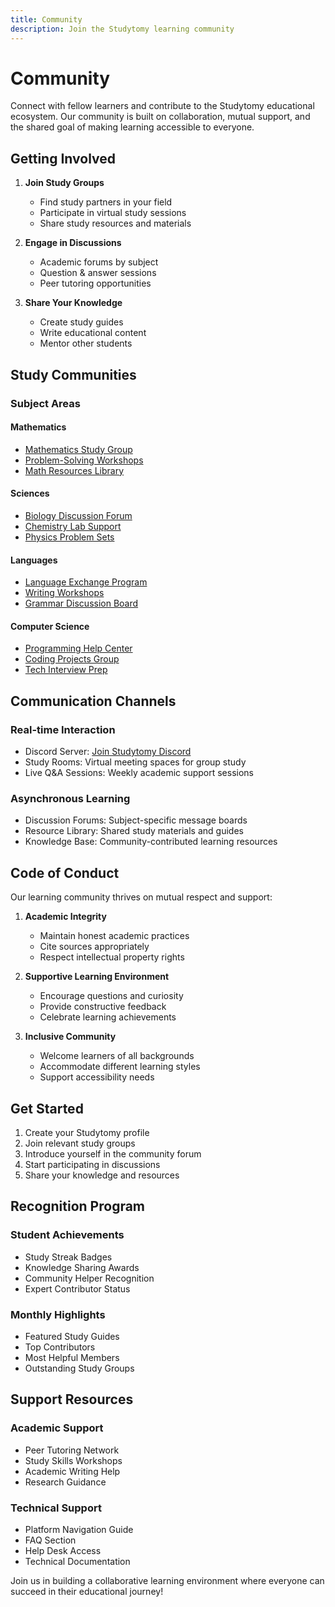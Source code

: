 ```yaml
---
title: Community
description: Join the Studytomy learning community
---
```


# Community

Connect with fellow learners and contribute to the Studytomy educational ecosystem. Our community is built on collaboration, mutual support, and the shared goal of making learning accessible to everyone.

## Getting Involved

1. **Join Study Groups**
   - Find study partners in your field
   - Participate in virtual study sessions
   - Share study resources and materials

2. **Engage in Discussions**
   - Academic forums by subject
   - Question & answer sessions
   - Peer tutoring opportunities

3. **Share Your Knowledge**
   - Create study guides
   - Write educational content
   - Mentor other students

## Study Communities

### Subject Areas

#### Mathematics
- [Mathematics Study Group](https://studytomy.com/groups/math)
- [Problem-Solving Workshops](https://studytomy.com/workshops/math)
- [Math Resources Library](https://studytomy.com/resources/math)

#### Sciences
- [Biology Discussion Forum](https://studytomy.com/groups/biology)
- [Chemistry Lab Support](https://studytomy.com/groups/chemistry)
- [Physics Problem Sets](https://studytomy.com/groups/physics)

#### Languages
- [Language Exchange Program](https://studytomy.com/language-exchange)
- [Writing Workshops](https://studytomy.com/writing)
- [Grammar Discussion Board](https://studytomy.com/grammar)

#### Computer Science
- [Programming Help Center](https://studytomy.com/cs/help)
- [Coding Projects Group](https://studytomy.com/cs/projects)
- [Tech Interview Prep](https://studytomy.com/cs/interviews)

## Communication Channels

### Real-time Interaction
- Discord Server: [Join Studytomy Discord](https://discord.gg/studytomy)
- Study Rooms: Virtual meeting spaces for group study
- Live Q&A Sessions: Weekly academic support sessions

### Asynchronous Learning
- Discussion Forums: Subject-specific message boards
- Resource Library: Shared study materials and guides
- Knowledge Base: Community-contributed learning resources

## Code of Conduct

Our learning community thrives on mutual respect and support:

1. **Academic Integrity**
   - Maintain honest academic practices
   - Cite sources appropriately
   - Respect intellectual property rights

2. **Supportive Learning Environment**
   - Encourage questions and curiosity
   - Provide constructive feedback
   - Celebrate learning achievements

3. **Inclusive Community**
   - Welcome learners of all backgrounds
   - Accommodate different learning styles
   - Support accessibility needs

## Get Started

1. Create your Studytomy profile
2. Join relevant study groups
3. Introduce yourself in the community forum
4. Start participating in discussions
5. Share your knowledge and resources

## Recognition Program

### Student Achievements
- Study Streak Badges
- Knowledge Sharing Awards
- Community Helper Recognition
- Expert Contributor Status

### Monthly Highlights
- Featured Study Guides
- Top Contributors
- Most Helpful Members
- Outstanding Study Groups

## Support Resources

### Academic Support
- Peer Tutoring Network
- Study Skills Workshops
- Academic Writing Help
- Research Guidance

### Technical Support
- Platform Navigation Guide
- FAQ Section
- Help Desk Access
- Technical Documentation

Join us in building a collaborative learning environment where everyone can succeed in their educational journey!